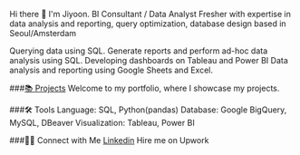  Hi there 👋 
 I'm Jiyoon. BI Consultant / Data Analyst Fresher with expertise in data analysis and reporting, query optimization, database design based in Seoul/Amsterdam

Querying data using SQL.
Generate reports and perform ad-hoc data analysis using SQL.
Developing dashboards on Tableau and Power BI
Data analysis and reporting using Google Sheets and Excel.

###[📚 Projects](https://github.com/jiyoonjane/Portfolio_guide)
Welcome to my portfolio, where I showcase my projects.

###🛠️ Tools
Language: SQL, Python(pandas)
Database: Google BigQuery, MySQL, DBeaver
Visualization: Tableau, Power BI

###👋🏻 Connect with Me
[Linkedin](https://www.linkedin.com/in/jiyoon-s-759273220/)
Hire me on Upwork
